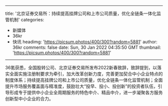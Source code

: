 
---
title: '北京证券交易所：持续提高挂牌公司和上市公司质量，优化全链条一体化监管机制'
categories: 
 - 新媒体
 - 36kr
 - 快讯
headimg: 'https://picsum.photos/400/300?random=5881'
author: 36kr
comments: false
date: Sun, 30 Jan 2022 04:35:50 GMT
thumbnail: 'https://picsum.photos/400/300?random=5881'
---

<div>   
36氪获悉，全国股转公司、北京证券交易所发布2022新春致辞，致辞提到，以落实全面实施注册制要求为牵引，加大改革创新力度，完善更加契合中小企业特点的制度体系；持续提高挂牌公司和上市公司质量，优化全链条一体化监管机制；全面提升市场服务覆盖面与精准度，鼓励壮大“投早、投小、投创新”的投资者队伍，引导形成专于提供中小企业全周期服务的特色中介、精品中介，进一步凝聚各方服务创新型中小企业的合力。  
</div>
            